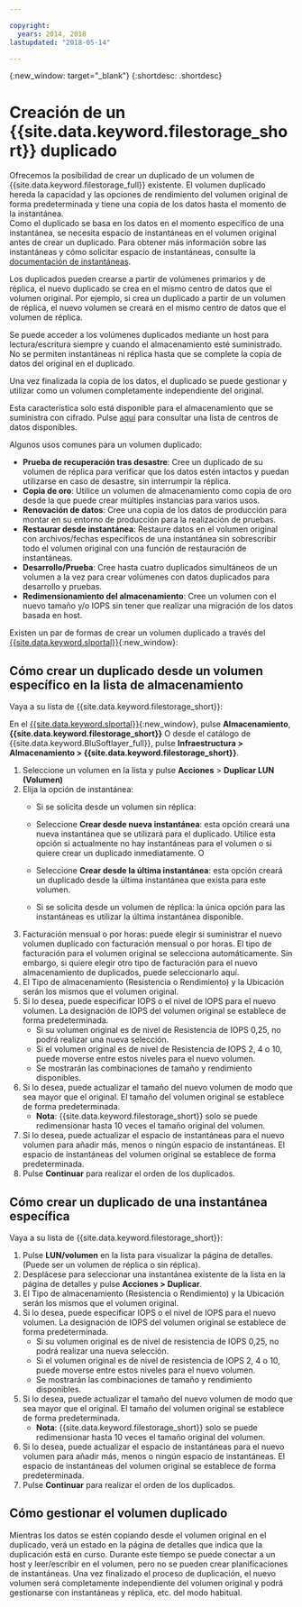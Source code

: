 ```yaml
---

copyright:
  years: 2014, 2018
lastupdated: "2018-05-14"

---
```

{:new_window: target="_blank"}
{:shortdesc: .shortdesc}

# Creación de un {{site.data.keyword.filestorage_short}} duplicado

Ofrecemos la posibilidad de crear un duplicado de un volumen de {{site.data.keyword.filestorage_full}} existente. El volumen duplicado hereda la capacidad y las opciones de rendimiento del volumen original de forma predeterminada y tiene una copia de los datos hasta el momento de la instantánea.   
Como el duplicado se basa en los datos en el momento específico de una instantánea, se necesita espacio de instantáneas en el volumen original antes de crear un duplicado. Para obtener más información sobre las instantáneas y cómo solicitar espacio de instantáneas, consulte la [documentación de instantáneas](snapshots.html).

Los duplicados pueden crearse a partir de volúmenes primarios y de réplica, el nuevo duplicado se crea en el mismo centro de datos que el volumen original. Por ejemplo, si crea un duplicado a partir de un volumen de réplica, el nuevo volumen se creará en el mismo centro de datos que el volumen de réplica.    

Se puede acceder a los volúmenes duplicados mediante un host para lectura/escritura siempre y cuando el almacenamiento esté suministrado. No se permiten instantáneas ni réplica hasta que se complete la copia de datos del original en el duplicado. 

Una vez finalizada la copia de los datos, el duplicado se puede gestionar y utilizar como un volumen completamente independiente del original. 

Esta característica solo está disponible para el almacenamiento que se suministra con cifrado. Pulse [aquí](new-ibm-block-and-file-storage-location-and-features.html) para consultar una lista de centros de datos disponibles. 

Algunos usos comunes para un volumen duplicado:
  - **Prueba de recuperación tras desastre**: Cree un duplicado de su volumen de réplica para verificar que los datos estén intactos y puedan utilizarse en caso de desastre, sin interrumpir la réplica. 
  - **Copia de oro**: Utilice un volumen de almacenamiento como copia de oro desde la que puede crear múltiples instancias para varios usos. 
  - **Renovación de datos**: Cree una copia de los datos de producción para montar en su entorno de producción para la realización de pruebas. 
  - **Restaurar desde instantánea**: Restaure datos en el volumen original con archivos/fechas específicos de una instantánea sin sobrescribir todo el volumen original con una función de restauración de instantáneas. 
  - **Desarrollo/Prueba**: Cree hasta cuatro duplicados simultáneos de un volumen a la vez para crear volúmenes con datos duplicados para desarrollo y pruebas. 
  - **Redimensionamiento del almacenamiento**: Cree un volumen con el nuevo tamaño y/o IOPS sin tener que realizar una migración de los datos basada en host.  
	

Existen un par de formas de crear un volumen duplicado a través del [{{site.data.keyword.slportal}}](https://control.softlayer.com/){:new_window}: 

## Cómo crear un duplicado desde un volumen específico en la lista de almacenamiento

Vaya a su lista de {{site.data.keyword.filestorage_short}}:

En el [{{site.data.keyword.slportal}}](https://control.softlayer.com/){:new_window}, pulse **Almacenamiento**, **{{site.data.keyword.filestorage_short}}** O desde el catálogo de {{site.data.keyword.BluSoftlayer_full}}, pulse **Infraestructura > Almacenamiento > {{site.data.keyword.filestorage_short}}**. 

1.	Seleccione un volumen en la lista y pulse **Acciones** > **Duplicar LUN (Volumen)** 
2.	Elija la opción de instantánea: 
    -	Si se solicita desde un volumen sin réplica:
      -	Seleccione **Crear desde nueva instantánea**: esta opción creará una nueva instantánea que se utilizará para el duplicado. Utilice esta opción si actualmente no hay instantáneas para el volumen o si quiere crear un duplicado inmediatamente. 
                      O 

      -	Seleccione **Crear desde la última instantánea**: esta opción creará un duplicado desde la última instantánea que exista para este volumen. 
    -	Si se solicita desde un volumen de réplica: la única opción para las instantáneas es utilizar la última instantánea disponible. 
3.	Facturación mensual o por horas: puede elegir si suministrar el nuevo volumen duplicado con facturación mensual o por horas. El tipo de facturación para el volumen original se selecciona automáticamente. Sin embargo, si quiere elegir otro tipo de facturación para el nuevo almacenamiento de duplicados, puede seleccionarlo aquí.
4. 	El Tipo de almacenamiento (Resistencia o Rendimiento) y la Ubicación serán los mismos que el volumen original. 
5.	Si lo desea, puede especificar IOPS o el nivel de IOPS para el nuevo volumen. La designación de IOPS del volumen original se establece de forma predeterminada. 
      -	Si su volumen original es de nivel de Resistencia de IOPS 0,25, no podrá realizar una nueva selección. 
      -	Si el volumen original es de nivel de Resistencia de IOPS 2, 4 o 10, puede moverse entre estos niveles para el nuevo volumen. 
      -	Se mostrarán las combinaciones de tamaño y rendimiento disponibles. 
6.	Si lo desea, puede actualizar el tamaño del nuevo volumen de modo que sea mayor que el original.  El tamaño del volumen original se establece de forma predeterminada. 
  	-	**Nota**: {{site.data.keyword.filestorage_short}} solo se puede redimensionar hasta 10 veces el tamaño original del volumen. 
7.	Si lo desea, puede actualizar el espacio de instantáneas para el nuevo volumen para añadir más, menos o ningún espacio de instantáneas. El espacio de instantáneas del volumen original se establece de forma predeterminada. 
8.	Pulse **Continuar** para realizar el orden de los duplicados. 



## Cómo crear un duplicado de una instantánea específica

Vaya a su lista de {{site.data.keyword.filestorage_short}}:

1.	Pulse **LUN/volumen** en la lista para visualizar la página de detalles. (Puede ser un volumen de réplica o sin réplica). 
2.	Desplácese para seleccionar una instantánea existente de la lista en la página de detalles y pulse **Acciones > Duplicar**.   
3.	El Tipo de almacenamiento (Resistencia o Rendimiento) y la Ubicación serán los mismos que el volumen original. 
4.	Si lo desea, puede especificar IOPS o el nivel de IOPS para el nuevo volumen. La designación de IOPS del volumen original se establece de forma predeterminada. 
      - Si su volumen original es de nivel de resistencia de IOPS 0,25, no podrá realizar una nueva selección. 
      - Si el volumen original es de nivel de resistencia de IOPS 2, 4 o 10, puede moverse entre estos niveles para el nuevo volumen. 
      - Se mostrarán las combinaciones de tamaño y rendimiento disponibles. 
5.	Si lo desea, puede actualizar el tamaño del nuevo volumen de modo que sea mayor que el original.  El tamaño del volumen original se establece de forma predeterminada. 
      - **Nota**: {{site.data.keyword.filestorage_short}} solo se puede redimensionar hasta 10 veces el tamaño original del volumen. 
6.	Si lo desea, puede actualizar el espacio de instantáneas para el nuevo volumen para añadir más, menos o ningún espacio de instantáneas. El espacio de instantáneas del volumen original se establece de forma predeterminada. 
7.	Pulse **Continuar** para realizar el orden de los duplicados. 


## Cómo gestionar el volumen duplicado

Mientras los datos se estén copiando desde el volumen original en el duplicado, verá un estado en la página de detalles que indica que la duplicación está en curso. Durante este tiempo se puede conectar a un host y leer/escribir en el volumen, pero no se pueden crear planificaciones de instantáneas. Una vez finalizado el proceso de duplicación, el nuevo volumen será completamente independiente del volumen original y podrá gestionarse con instantáneas y réplica, etc. del modo habitual. 
